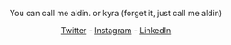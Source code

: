 

<p align = "center">You can call me aldin. or kyra (forget it, just call me aldin)</p>

<p align = "center">
  <a href="https://twitter.com/aldinpramudya" target="_blank">Twitter</a>
  - <a href="https://instagram.com/aldin.pramudya" target="_blank">Instagram</a>
  - <a href="https://www.linkedin.com/in/aldin-ariel-pramudya-832037238/" target="_blank">LinkedIn</a>
</p>
